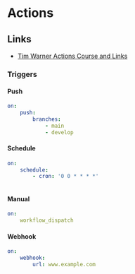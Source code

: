 # Actions

## Links

* [Tim Warner Actions Course and Links](https://github.com/timothywarner/actions-cert-prep)

### Triggers

#### Push

```yaml
on:
    push:
        branches:
            - main
            - develop
```

#### Schedule

```yaml
on:
    schedule:
        - cron: '0 0 * * * *'
        
```

#### Manual

```yaml
on:
    workflow_dispatch 
```

#### Webhook

```yaml
on:
    webhook:
        url: www.example.com
```

